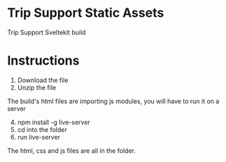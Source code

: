 # Trip Support Static Assets
Trip Support Sveltekit build

# Instructions
1. Download the file 
2. Unzip the file 

The build's html files are importing js modules, you will have to run it on a server 

4. npm install -g live-server
5. cd into the folder
6. run live-server

The html, css and js files are all in the folder.
